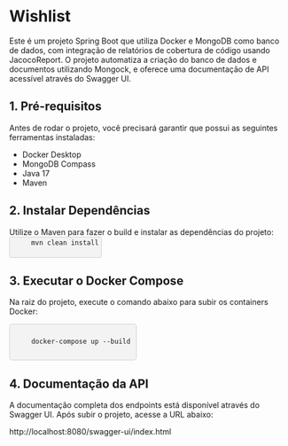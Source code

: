 <div class="w3-container">
  
<h1 align="left">Wishlist</h1>
Este é um projeto Spring Boot que utiliza Docker e MongoDB como banco de dados, com integração de relatórios de cobertura de código usando JacocoReport. O projeto automatiza a criação do banco de dados e documentos utilizando Mongock, e oferece uma documentação de API acessível através do Swagger UI.

<h2 class="w3-text-green w3-xxlarge"> 1. Pré-requisitos </h2>
Antes de rodar o projeto, você precisará garantir que possui as seguintes ferramentas instaladas:
<ul>
<li>Docker Desktop</li>
<li>MongoDB Compass</li>
<li>Java 17</li>
<li>Maven</li>
</ul>

<h2 class="w3-text-green w3-xxlarge">2. Instalar Dependências</h2>
Utilize o Maven para fazer o build e instalar as dependências do projeto:

<div style="text-align: left;">
  <pre style="display: inline-block; background-color: #f3f3f3; padding: 2px 5px; border-radius: 3px; border: 1px solid #d1d1d1; font-family: 'Courier New', Courier, monospace; width: auto; white-space: pre-wrap; margin: 0;">
    <code>mvn clean install</code>
  </pre>



<h2 class="w3-text-green w3-xxlarge">3. Executar o Docker Compose</h2>
Na raiz do projeto, execute o comando abaixo para subir os containers Docker:


<pre style="background-color: #f3f3f3; padding: 10px; border-radius: 5px; border: 1px solid #d1d1d1; font-family: 'Courier New', Courier, monospace; white-space: pre-wrap; margin-left: 0; width: fit-content; height: auto; overflow: auto;">
<code>
    docker-compose up --build
</code>
</pre>
</div>


<h2 class="w3-text-green w3-xxlarge">4. Documentação da API</h2>
A documentação completa dos endpoints está disponível através do Swagger UI. Após subir o projeto, acesse a URL abaixo:

http://localhost:8080/swagger-ui/index.html
</div>
